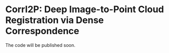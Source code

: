 # CorrI2P: Deep Image-to-Point Cloud Registration via Dense Correspondence
The code will be published soon.
